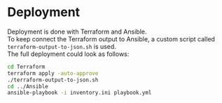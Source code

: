 # Deployment

Deployment is done with Terraform and Ansible.  
To keep connect the Terraform output to Ansible, a custom script called `terraform-output-to-json.sh` is used.  
The full deployment could look as follows:

```bash
cd Terraform
terraform apply -auto-approve
./terraform-output-to-json.sh
cd ../Ansible
ansible-playbook -i inventory.ini playbook.yml
```

